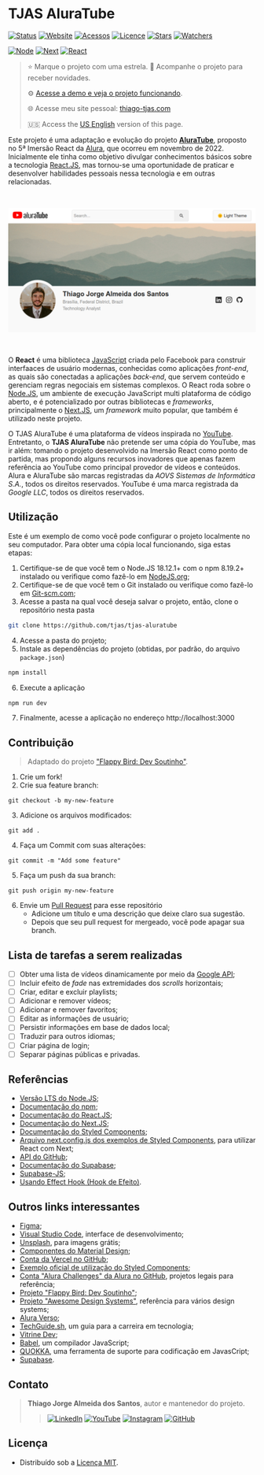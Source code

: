 # TJAS AluraTube

[![Status](https://img.shields.io/badge/status-ativo-brightgreen.svg)](./README_pt-br.md)
[![Website](https://img.shields.io/website?down_color=brightred&down_message=offline&up_color=brightgreen&up_message=online&url=https%3A%2F%2Ftjas-aluratube.vercel.app%2F)](https://tjas-aluratube.vercel.app/)
[![Acessos](https://hits.seeyoufarm.com/api/count/incr/badge.svg?url=https%3A%2F%2Fgithub.com%2Ftjas%2Ftjas-aluratube&count_bg=%2379C83D&title_bg=%23555555&title=acessos&edge_flat=false)](https://hits.seeyoufarm.com)
[![Licence](https://img.shields.io/github/license/tjas/tjas-aluratube?color=orange)](https://github.com/tjas/tjas-aluratube/blob/master/LICENCE)
[![Stars](https://img.shields.io/github/stars/tjas/tjas-aluratube?color=blue)](https://github.com/tjas/tjas-aluratube/stargazers)
[![Watchers](https://img.shields.io/github/watchers/tjas/tjas-aluratube?color=blue)](https://github.com/tjas/tjas-aluratube/watchers)

[![Node](https://img.shields.io/badge/node-v18.12.1-green)](https://nodejs.org/pt-br/)
[![Next](https://img.shields.io/badge/next-v13.0.2-yellow)](https://nextjs.org/)
[![React](https://img.shields.io/badge/react-v18.2.0-orange)](https://pt-br.reactjs.org/)

> ⭐ Marque o projeto com uma estrela. 👀 Acompanhe o projeto para receber novidades.
>
> ⚙️ [Acesse a demo e veja o projeto funcionando](https://tjas-aluratube.vercel.app/).
>
> 🌐 Acesse meu site pessoal: [thiago-tjas.com](http://thiago-tjas.com/)
>
> 🇺🇸 Access the [US English](./README.md) version of this page.


Este projeto é uma adaptação e evolução do projeto **[AluraTube](https://github.com/alura-challenges/aluratube)**, proposto no 5ª Imersão React da [Alura](https://www.alura.com.br/), que ocorreu em novembro de 2022. Inicialmente ele tinha como objetivo divulgar conhecimentos básicos sobre a tecnologia [React.JS](https://pt-br.reactjs.org/), mas tornou-se uma oportunidade de praticar e desenvolver habilidades pessoais nessa tecnologia e em outras relacionadas.

<br />
<p align="center">
    <img alt="Preview" src="./screenshots/preview light.png" width="800" />
</p>
<br />

O **React** é uma biblioteca [JavaScript](https://www.javascript.com/) criada pelo Facebook para construir interfaaces de usuário modernas, conhecidas como aplicações _front-end_, as quais são conectadas a aplicações _back-end_, que servem conteúdo e gerenciam regras negociais em sistemas complexos. O React roda sobre o [Node.JS](https://nodejs.org/pt-br/), um ambiente de execução JavaScript multi plataforma de código aberto, e é potencializado por outras bibliotecas e _frameworks_, principalmente o [Next.JS](https://nextjs.org/), um _framework_ muito popular, que também é utilizado neste projeto.

O TJAS AluraTube é uma plataforma de vídeos inspirada no [YouTube](https://www.youtube.com/). Entretanto, o **TJAS AluraTube** não pretende ser uma cópia do YouTube, mas ir além: tomando o projeto desenvolvido na Imersão React como ponto de partida, mas propondo alguns recursos inovadores que apenas fazem referência ao YouTube como principal provedor de vídeos e conteúdos. Alura e AluraTube são marcas registradas da _AOVS Sistemas de Informática S.A._, todos os direitos reservados. YouTube é uma marca registrada da _Google LLC_, todos os direitos reservados.

## Utilização

Este é um exemplo de como você pode configurar o projeto localmente no seu computador. Para obter uma cópia local funcionando, siga estas etapas:

1. Certifique-se de que você tem o Node.JS 18.12.1+ com o npm 8.19.2+ instalado ou verifique como fazê-lo em [NodeJS.org](https://nodejs.org/pt-br/download/);
2. Certifique-se de que você tem o Git instalado ou verifique como fazê-lo em [Git-scm.com](https://git-scm.com/);
3. Acesse a pasta na qual você deseja salvar o projeto, então, clone o repositório nesta pasta
```sh
git clone https://github.com/tjas/tjas-aluratube
```
4. Acesse a pasta do projeto;
5. Instale as dependências do projeto (obtidas, por padrão, do arquivo `package.json`)
```sh
npm install
```
6. Execute a aplicação
```sh
npm run dev
```
7. Finalmente, acesse a aplicação no endereço http://localhost:3000

## Contribuição

> Adaptado do projeto ["Flappy Bird: Dev Soutinho"](https://github.com/omariosouto/flappy-bird-devsoutinho/blob/master/CONTRIBUTING.md).

1. Crie um fork!
2. Crie sua feature branch:
```
git checkout -b my-new-feature
```
3. Adicione os arquivos modificados:
```
git add .
```
4. Faça um Commit com suas alterações:
```
git commit -m "Add some feature"
```
5. Faça um push da sua branch:
```
git push origin my-new-feature
```
6. Envie um [Pull Request](https://docs.github.com/pt/pull-requests/collaborating-with-pull-requests/proposing-changes-to-your-work-with-pull-requests/creating-a-pull-request) para esse repositório
    - Adicione um título e uma descrição que deixe claro sua sugestão.
    - Depois que seu pull request for mergeado, você pode apagar sua branch.

## Lista de tarefas a serem realizadas

- [ ] Obter uma lista de vídeos dinamicamente por meio da [Google API](https://www.npmjs.com/package/googleapis);
- [ ] Incluir efeito de _fade_ nas extremidades dos _scrolls_ horizontais;
- [ ] Criar, editar e excluir playlists;
- [ ] Adicionar e remover vídeos;
- [ ] Adicionar e remover favoritos;
- [ ] Editar as informações de usuário;
- [ ] Persistir informações em base de dados local;
- [ ] Traduzir para outros idiomas;
- [ ] Criar página de login;
- [ ] Separar páginas públicas e privadas.

## Referências

- [Versão LTS do Node.JS](https://nodejs.org/pt-br/);
- [Documentação do npm](https://docs.npmjs.com/);
- [Documentação do React.JS](https://pt-br.reactjs.org/docs/getting-started.html);
- [Documentação do Next.JS](https://nextjs.org/docs/getting-started);
- [Documentação do Styled Components](https://styled-components.com/docs);
- [Arquivo next.config.js dos exemplos de Styled Components](https://github.com/vercel/next.js/blob/canary/examples/with-styled-components/next.config.js), para utilizar React com Next;
- [API do GitHub](https://api.github.com/users/tjas);
- [Documentação do Supabase](https://supabase.com/docs);
- [Supabase-JS](https://www.npmjs.com/package/@supabase/supabase-js);
- [Usando Effect Hook (Hook de Efeito)](https://pt-br.reactjs.org/docs/hooks-effect.html).

## Outros links interessantes

- [Figma](https://www.figma.com/);
- [Visual Studio Code](https://code.visualstudio.com/), interface de desenvolvimento;
- [Unsplash](https://unsplash.com/), para imagens grátis;
- [Componentes do Material Design](https://m3.material.io/components);
- [Conta da Vercel no GitHub](https://github.com/vercel);
- [Exemplo oficial de utilização do Styled Components](https://github.com/vercel/next.js/tree/canary/examples/with-styled-components);
- [Conta "Alura Challenges" da Alura no GitHub](https://github.com/alura-challenges), projetos legais para referência;
- [Projeto "Flappy Bird: Dev Soutinho"](https://github.com/omariosouto/flappy-bird-devsoutinho/blob/master/CONTRIBUTING.md);
- [Projeto "Awesome Design Systems"](https://github.com/alexpate/awesome-design-systems), referência para vários design systems;
- [Alura Verso](https://www.alura.com.br/aluraverso);
- [TechGuide.sh](https://techguide.sh/), um guia para a carreira em tecnologia;
- [Vitrine Dev](https://cursos.alura.com.br/vitrinedev);
- [Babel](https://babeljs.io/), um compilador JavaScript;
- [QUOKKA](https://quokkajs.com/), uma ferramenta de suporte para codificação em JavasCript;
- [Supabase](https://supabase.com/).

## Contato

> **Thiago Jorge Almeida dos Santos**, autor e mantenedor do projeto.
> > [![LinkedIn](https://img.shields.io/badge/-LinkedIn-blue?style=flat-square&logoColor=white&link=https://www.linkedin.com/in/thiago-tjas)](https://www.linkedin.com/in/thiago-tjas) [![YouTube](https://img.shields.io/badge/-YouTube-FF0000?style=flat-square&logoColor=white&link=https://www.youtube.com/@thiago_tjas)](https://www.youtube.com/@thiago_tjas) [![Instagram](https://img.shields.io/badge/-Instagram-E4405F?style=flat-square&logoColor=white&link=https://www.instagram.com/thiago.tjas/)](https://www.instagram.com/thiago.tjas/) [![GitHub](https://img.shields.io/badge/-GitHub-555555?style=flat-square&logoColor=white&link=https://github.com/tjas)](https://github.com/tjas)

## Licença

- Distribuído sob a [Licença MIT](https://github.com/tjas/tjas-aluratube/blob/master/LICENCE).

<!-- ## Agradecimentos

- **Mario Souto** ⁘ [LinkedIn](https://www.linkedin.com/in/omariosouto/) ⁘ [YouTube](https://www.youtube.com/c/DevSoutinho) ⁘ [Twitter](https://twitter.com/omariosouto) ⁘ [Instagram](https://www.instagram.com/devsoutinho/) ⁘ [GitHub](https://github.com/omariosouto) ⁘ [GitHub Stars](https://stars.github.com/profiles/omariosouto/)

    Instrutor da Imersão React da Alura, por compartilhar o seu conhecimento na Imersão React.

- **Nayanne Lopes** ⁘ [LinkedIn](https://www.linkedin.com/in/nayannebatista/) ⁘ [Instagram](https://www.instagram.com/nayanne.tech/) ⁘ [GitHub](https://github.com/nayannebatista/)

    Instrutora na Alura, por contribuir na Imersão React com as comparações entre React e Angular.

- **Paulo Silveira** ⁘ [LinkedIn](https://www.linkedin.com/in/paulosilveira/) ⁘ [Instagram](https://www.instagram.com/paulo_hipster/) ⁘ [GitHub](https://github.com/peas)

    Co-fundador e CEO na Alura, por idealizar e conduzir a Imersão React. -->
